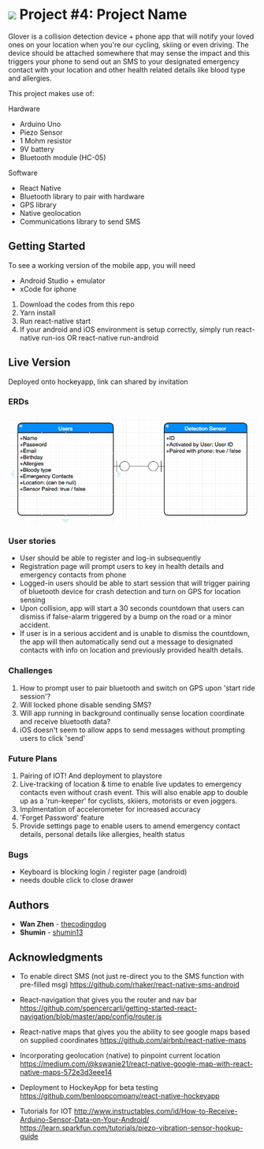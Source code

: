 # ![](https://ga-dash.s3.amazonaws.com/production/assets/logo-9f88ae6c9c3871690e33280fcf557f33.png) Project #4: Project Name

Glover is a collision detection device + phone app that will notify your loved ones on your location when you're our cycling, skiing or even driving. The device should be attached somewhere that may sense the impact and this triggers your phone to send out an SMS to your designated emergency contact with your location and other health related details like blood type and allergies.

This project makes use of:

Hardware
* Arduino Uno
* Piezo Sensor
* 1 Mohm resistor
* 9V battery
* Bluetooth module (HC-05)

Software
* React Native
* Bluetooth library to pair with hardware
* GPS library
* Native geolocation
* Communications library to send SMS

## Getting Started
To see a working version of the mobile app, you will need
* Android Studio + emulator
* xCode for iphone

1. Download the codes from this repo
2. Yarn install
3. Run react-native start
4. If your android and iOS environment is setup correctly, simply run
react-native run-ios OR
react-native run-android

## Live Version

Deployed onto hockeyapp, link can shared by invitation

### ERDs
![alt text](./imgs/erd.png?raw=true 'start')

### User stories
* User should be able to register and log-in subsequently
* Registration page will prompt users to key in health details and emergency contacts from phone
* Logged-in users should be able to start session that will trigger pairing of bluetooth device for crash detection and turn on GPS for location sensing
* Upon collision, app will start a 30 seconds countdown that users can dismiss if false-alarm triggered by a bump on the road or a minor accident.
* If user is in a serious accident and is unable to dismiss the countdown, the app will then automatically send out a message to designated contacts with info on location and previously provided health details.

### Challenges
1. How to prompt user to pair bluetooth and switch on GPS upon 'start ride session'?
2. Will locked phone disable sending SMS?
3. Will app running in background continually sense location coordinate and receive bluetooth data?
4. iOS doesn't seem to allow apps to send messages without prompting users to click 'send'

### Future Plans
1. Pairing of IOT! And deployment to playstore
2. Live-tracking of location & time to enable live updates to emergency contacts even without crash event. This will also enable app to double up as a 'run-keeper' for cyclists, skiiers, motorists or even joggers.
3. Implmentation of accelerometer for increased accuracy
4. 'Forget Password' feature
5. Provide settings page to enable users to amend emergency contact details, personal details like allergies, health status

### Bugs
* Keyboard is blocking login / register page (android)
* needs double click to close drawer

## Authors

* **Wan Zhen** - [thecodingdog](https://github.com/thecodingdog)
* **Shumin** - [shumin13](https://github.com/shumin13)

## Acknowledgments

* To enable direct SMS (not just re-direct you to the SMS function with pre-filled msg)
https://github.com/rhaker/react-native-sms-android

* React-navigation that gives you the router and nav bar
https://github.com/spencercarli/getting-started-react-navigation/blob/master/app/config/router.js

* React-native maps that gives you the ability to see google maps based on supplied coordinates
https://github.com/airbnb/react-native-maps

* Incorporating geolocation (native) to pinpoint current location
https://medium.com/@kswanie21/react-native-google-map-with-react-native-maps-572e3d3eee14

* Deployment to HockeyApp for beta testing
https://github.com/benloopcompany/react-native-hockeyapp

* Tutorials for IOT
http://www.instructables.com/id/How-to-Receive-Arduino-Sensor-Data-on-Your-Android/
https://learn.sparkfun.com/tutorials/piezo-vibration-sensor-hookup-guide
